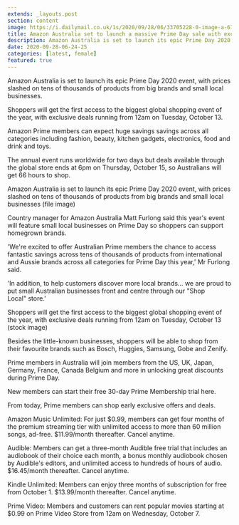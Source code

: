 ```yaml
---
extends: _layouts.post
section: content
image: https://i.dailymail.co.uk/1s/2020/09/28/06/33705228-0-image-a-67_1601269541002.jpg 
title: Amazon Australia set to launch a massive Prime Day sale with exclusive deals 
description: Amazon Australia is set to launch its epic Prime Day 2020 event, with prices slashed on tens of thousands of products from big brands and small local businesses. 
date: 2020-09-28-06-24-25 
categories: [latest, female] 
featured: true 
--- 
```

Amazon Australia is set to launch its epic Prime Day 2020 event, with prices slashed on tens of thousands of products from big brands and small local businesses.

Shoppers will get the first access to the biggest global shopping event of the year, with exclusive deals running from 12am on Tuesday, October 13. 

Amazon Prime members can expect huge savings savings across all categories including fashion, beauty, kitchen gadgets, electronics, food and drink and toys.

The annual event runs worldwide for two days but deals available through the global store ends at 6pm on Thursday, October 15, so Australians will get 66 hours to shop. 

Amazon Australia is set to launch its epic Prime Day 2020 event, with prices slashed on tens of thousands of products from big brands and small local businesses (file image)

Country manager for Amazon Australia Matt Furlong said this year's event will feature small local businesses on Prime Day so shoppers can support homegrown brands.

'We're excited to offer Australian Prime members the chance to access fantastic savings across tens of thousands of products from international and Aussie brands across all categories for Prime Day this year,' Mr Furlong said.

'In addition, to help customers discover more local brands... we are proud to put small Australian businesses front and centre through our "Shop Local" store.' 

Shoppers will get the first access to the biggest global shopping event of the year, with exclusive deals running from 12am on Tuesday, October 13 (stock image)

Besides the little-known businesses, shoppers will be able to shop from their favourite brands such as Bosch, Huggies, Samsung, Gobe and Zenify.

Prime members in Australia will join members from the US, UK, Japan, Germany, France, Canada Belgium and more in unlocking great discounts during Prime Day.

New members can start their free 30-day Prime Membership trial here.

From today, Prime members can shop early exclusive offers and deals.

Amazon Music Unlimited: For just $0.99, members can get four months of the premium streaming tier with unlimited access to more than 60 million songs, ad-free. $11.99/month thereafter. Cancel anytime.

Audible: Members can get a three-month Audible free trial that includes an audiobook of their choice each month, a bonus monthly audiobook chosen by Audible's editors, and unlimited access to hundreds of hours of audio. $16.45/month thereafter. Cancel anytime. 

Kindle Unlimited: Members can enjoy three months of subscription for free from October 1. $13.99/month thereafter. Cancel anytime.

Prime Video: Members and customers can rent popular movies starting at $0.99 on Prime Video Store from 12am on Wednesday, October 7.

